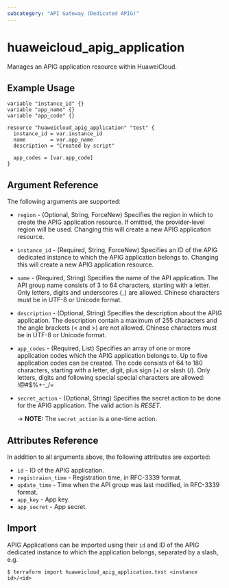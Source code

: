 ```yaml
---
subcategory: "API Gateway (Dedicated APIG)"
---
```


# huaweicloud_apig_application

Manages an APIG application resource within HuaweiCloud.

## Example Usage

```hcl
variable "instance_id" {}
variable "app_name" {}
variable "app_code" {}

resource "huaweicloud_apig_application" "test" {
  instance_id = var.instance_id
  name        = var.app_name
  description = "Created by script"

  app_codes = [var.app_code]
}
```

## Argument Reference

The following arguments are supported:

* `region` - (Optional, String, ForceNew) Specifies the region in which to create the APIG application resource.
  If omitted, the provider-level region will be used.
  Changing this will create a new APIG application resource.

* `instance_id` - (Required, String, ForceNew) Specifies an ID of the APIG dedicated instance to which the APIG
  application belongs to.
  Changing this will create a new APIG application resource.

* `name` - (Required, String) Specifies the name of the API application.
  The API group name consists of 3 to 64 characters, starting with a letter.
  Only letters, digits and underscores (_) are allowed.
  Chinese characters must be in UTF-8 or Unicode format.

* `description` - (Optional, String) Specifies the description about the APIG application.
  The description contain a maximum of 255 characters and the angle brackets (< and >) are not allowed.
  Chinese characters must be in UTF-8 or Unicode format.

* `app_codes` - (Required, List) Specifies an array of one or more application codes which the APIG application
  belongs to.
  Up to five application codes can be created.
  The code consists of 64 to 180 characters, starting with a letter, digit, plus sign (+) or slash (/).
  Only letters, digits and following special special characters are allowed: !@#$%+-_/=

* `secret_action` - (Optional, String) Specifies the secret action to be done for the APIG application.
  The valid action is *RESET*.

  -> **NOTE:** The `secret_action` is a one-time action.

## Attributes Reference

In addition to all arguments above, the following attributes are exported:

* `id` - ID of the APIG application.
* `registraion_time` - Registration time, in RFC-3339 format.
* `update_time` - Time when the API group was last modified, in RFC-3339 format.
* `app_key` - App key.
* `app_secret` - App secret.

## Import

APIG Applications can be imported using their `id` and ID of the APIG dedicated instance to which the application
belongs, separated by a slash, e.g.
```
$ terraform import huaweicloud_apig_application.test <instance id>/<id>
```
